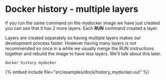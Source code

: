 # Docker history - multiple layers

If you run the same command on the mydocker image we have just created you can see that it has 2 more layers.
Each **RUN** command created a layer.

Layers are created separately so having multiple layers makes our development process faster.
However having many layers is not recommended so once in a while we usually merge the RUN instructions together
and rebuild the image to have less layers. We'll talk about this later.


```
docker history mydocker
```

{% embed include file="src/examples/dock/history_mydocker.out" %}


